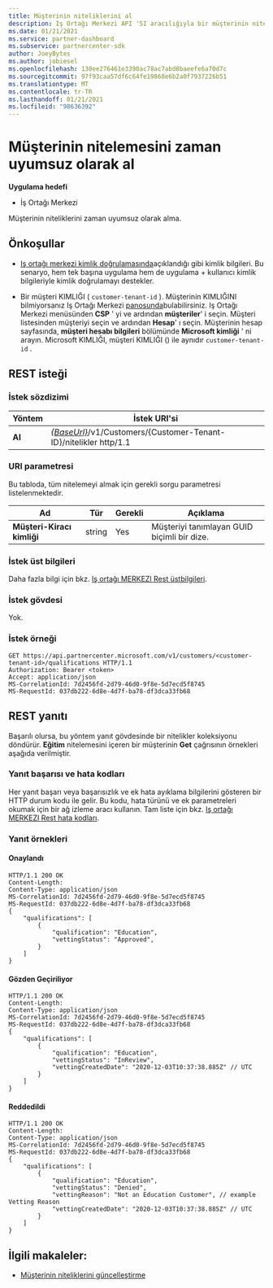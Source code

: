 ```yaml
---
title: Müşterinin niteliklerini al
description: Iş Ortağı Merkezi API 'SI aracılığıyla bir müşterinin nitelemesini almak için zaman uyumsuz doğrulamayı nasıl kullanacağınızı öğrenin. İş ortakları Eğitim müşterilerini doğrulamak için bunu kullanabilir.
ms.date: 01/21/2021
ms.service: partner-dashboard
ms.subservice: partnercenter-sdk
author: JoeyBytes
ms.author: jobiesel
ms.openlocfilehash: 130ee276461e3390ac78ac7abd8baeefe6a70d7c
ms.sourcegitcommit: 97f93caa57df6c64fe19868e6b2a0f7937226b51
ms.translationtype: MT
ms.contentlocale: tr-TR
ms.lasthandoff: 01/21/2021
ms.locfileid: "98636392"
---
```

# <a name="get-a-customers-qualification-asynchronously"></a>Müşterinin nitelemesini zaman uyumsuz olarak al

**Uygulama hedefi**

- İş Ortağı Merkezi

Müşterinin niteliklerini zaman uyumsuz olarak alma.

## <a name="prerequisites"></a>Önkoşullar

- [Iş ortağı merkezi kimlik doğrulamasında](partner-center-authentication.md)açıklandığı gibi kimlik bilgileri. Bu senaryo, hem tek başına uygulama hem de uygulama + kullanıcı kimlik bilgileriyle kimlik doğrulamayı destekler.

- Bir müşteri KIMLIĞI ( `customer-tenant-id` ). Müşterinin KIMLIĞINI bilmiyorsanız Iş Ortağı Merkezi [panosunda](https://partner.microsoft.com/dashboard)bulabilirsiniz. Iş Ortağı Merkezi menüsünden **CSP** ' yi ve ardından **müşteriler**' i seçin. Müşteri listesinden müşteriyi seçin ve ardından **Hesap**' ı seçin. Müşterinin hesap sayfasında, **müşteri hesabı bilgileri** bölümünde **Microsoft kimliği** ' ni arayın. Microsoft KIMLIĞI, müşteri KIMLIĞI () ile aynıdır `customer-tenant-id` .

## <a name="rest-request"></a>REST isteği

### <a name="request-syntax"></a>İstek sözdizimi

| Yöntem  | İstek URI'si                                                                                          |
|---------|------------------------------------------------------------------------------------------------------|
| **Al** | [*{BaseUrl}*](partner-center-rest-urls.md)/v1/Customers/{Customer-Tenant-ID}/nitelikler http/1.1 |

### <a name="uri-parameter"></a>URI parametresi

Bu tabloda, tüm nitelemeyi almak için gerekli sorgu parametresi listelenmektedir.

| Ad               | Tür   | Gerekli | Açıklama                                           |
|--------------------|--------|----------|-------------------------------------------------------|
| **Müşteri-Kiracı kimliği** | string | Yes      | Müşteriyi tanımlayan GUID biçimli bir dize. |

### <a name="request-headers"></a>İstek üst bilgileri

Daha fazla bilgi için bkz. [Iş ortağı MERKEZI Rest üstbilgileri](headers.md).

### <a name="request-body"></a>İstek gövdesi

Yok.

### <a name="request-example"></a>İstek örneği

```http
GET https://api.partnercenter.microsoft.com/v1/customers/<customer-tenant-id>/qualifications HTTP/1.1
Authorization: Bearer <token>
Accept: application/json
MS-CorrelationId: 7d2456fd-2d79-46d0-9f8e-5d7ecd5f8745
MS-RequestId: 037db222-6d8e-4d7f-ba78-df3dca33fb68
```

## <a name="rest-response"></a>REST yanıtı

Başarılı olursa, bu yöntem yanıt gövdesinde bir nitelikler koleksiyonu döndürür.  **Eğitim** nitelemesini içeren bir müşterinin **Get** çağrısının örnekleri aşağıda verilmiştir.

### <a name="response-success-and-error-codes"></a>Yanıt başarısı ve hata kodları

Her yanıt başarı veya başarısızlık ve ek hata ayıklama bilgilerini gösteren bir HTTP durum kodu ile gelir. Bu kodu, hata türünü ve ek parametreleri okumak için bir ağ izleme aracı kullanın. Tam liste için bkz. [Iş ortağı MERKEZI Rest hata kodları](error-codes.md).

### <a name="response-examples"></a>Yanıt örnekleri

#### <a name="approved"></a>Onaylandı

```http
HTTP/1.1 200 OK
Content-Length:
Content-Type: application/json
MS-CorrelationId: 7d2456fd-2d79-46d0-9f8e-5d7ecd5f8745
MS-RequestId: 037db222-6d8e-4d7f-ba78-df3dca33fb68
{
    "qualifications": [
        {
            "qualification": "Education",
            "vettingStatus": "Approved",
        }
    ]
}

```

#### <a name="in-review"></a>Gözden Geçiriliyor

```http
HTTP/1.1 200 OK
Content-Length:
Content-Type: application/json
MS-CorrelationId: 7d2456fd-2d79-46d0-9f8e-5d7ecd5f8745
MS-RequestId: 037db222-6d8e-4d7f-ba78-df3dca33fb68
{
    "qualifications": [
        {
            "qualification": "Education",
            "vettingStatus": "InReview",
            "vettingCreatedDate": "2020-12-03T10:37:38.885Z" // UTC
        }
    ]
}

```

#### <a name="denied"></a>Reddedildi

```http
HTTP/1.1 200 OK
Content-Length:
Content-Type: application/json
MS-CorrelationId: 7d2456fd-2d79-46d0-9f8e-5d7ecd5f8745
MS-RequestId: 037db222-6d8e-4d7f-ba78-df3dca33fb68
{
    "qualifications": [
        {
            "qualification": "Education",
            "vettingStatus": "Denied",
            "vettingReason": "Not an Education Customer", // example Vetting Reason
            "vettingCreatedDate": "2020-12-03T10:37:38.885Z" // UTC
        }
    ]
}

```

## <a name="related-articles"></a>İlgili makaleler:

- [Müşterinin niteliklerini güncelleştirme](update-a-customer-s-qualifications.md)